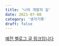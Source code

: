```yaml
---
title: '나의 개발의 길'
date: 2021-07-08
category: '생각기록'
draft: false
---
```


[예전 벨로그 글 링크입니다](https://velog.io/@yonyas/%EB%82%98%EC%9D%98%EA%B0%9C%EB%B0%9C%EC%9D%98%EA%B8%B8)
